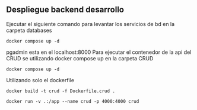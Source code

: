 ## Despliegue backend desarrollo
Ejecutar el siguiente comando para levantar los servicios de bd
en la carpeta databases
```
docker compose up -d
```
pgadmin esta en el localhost:8000
Para ejecutar el contenedor de la api del CRUD se utilizando docker compose up en la carpeta CRUD
```
docker compose up -d
```
Utilizando solo el dockerfile
```
docker build -t crud -f Dockerfile.crud .  
```
```
docker run -v .:/app --name crud -p 4000:4000 crud 
```